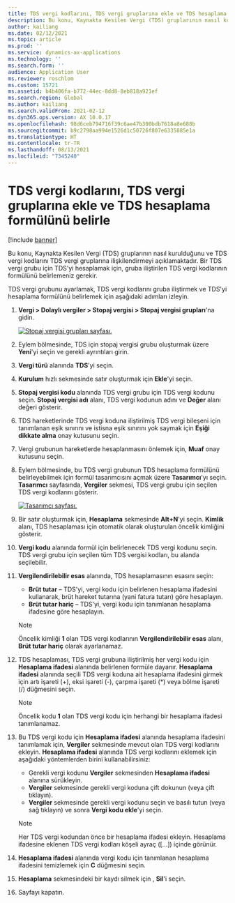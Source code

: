 ```yaml
---
title: TDS vergi kodlarını, TDS vergi gruplarına ekle ve TDS hesaplama formülünü belirle
description: Bu konu, Kaynakta Kesilen Vergi (TDS) gruplarının nasıl kurulduğunu ve TDS vergi kodlarını TDS vergi gruplarına ilişkilendirmeyi açıklamaktadır. Bir TDS vergi grubu için TDS'yi hesaplamak için, gruba iliştirilen TDS vergi kodlarının formülünü belirlemeniz gerekir.
author: kailiang
ms.date: 02/12/2021
ms.topic: article
ms.prod: ''
ms.service: dynamics-ax-applications
ms.technology: ''
ms.search.form: ''
audience: Application User
ms.reviewer: roschlom
ms.custom: 15721
ms.assetid: b4b406fa-b772-44ec-8dd8-8eb818a921ef
ms.search.region: Global
ms.author: kailiang
ms.search.validFrom: 2021-02-12
ms.dyn365.ops.version: AX 10.0.17
ms.openlocfilehash: 98d6ceb794716f39c6ae47b300bdb7618a8e688b
ms.sourcegitcommit: b9c2798aa994e1526d1c50726f807e6335885e1a
ms.translationtype: HT
ms.contentlocale: tr-TR
ms.lasthandoff: 08/13/2021
ms.locfileid: "7345240"
---
```

# <a name="attach-tds-tax-codes-to-tds-tax-groups-and-define-the-formula-for-calculating-tds"></a>TDS vergi kodlarını, TDS vergi gruplarına ekle ve TDS hesaplama formülünü belirle

[!include [banner](../includes/banner.md)]

Bu konu, Kaynakta Kesilen Vergi (TDS) gruplarının nasıl kurulduğunu ve TDS vergi kodlarını TDS vergi gruplarına ilişkilendirmeyi açıklamaktadır. Bir TDS vergi grubu için TDS'yi hesaplamak için, gruba iliştirilen TDS vergi kodlarının formülünü belirlemeniz gerekir.

TDS vergi grubunu ayarlamak, TDS vergi kodlarını gruba iliştirmek ve TDS'yi hesaplama formülünü belirlemek için aşağıdaki adımları izleyin.

1. **Vergi \> Dolaylı vergiler \> Stopaj vergisi \> Stopaj vergisi grupları**'na gidin.

    [![Stopaj vergisi grupları sayfası.](./media/apac-ind-TDS-29.png)](./media/apac-ind-TDS-29.png)

2. Eylem bölmesinde, TDS için stopaj vergisi grubu oluşturmak üzere **Yeni**'yi seçin ve gerekli ayrıntıları girin.
3. **Vergi türü** alanında **TDS**'yi seçin.
4. **Kurulum** hızlı sekmesinde satır oluşturmak için **Ekle**'yi seçin.
5. **Stopaj vergisi kodu** alanında TDS vergi grubu için TDS vergi kodunu seçin. **Stopaj vergisi adı** alanı, TDS vergi kodunun adını ve **Değer** alanı değeri gösterir.
6. TDS hareketlerinde TDS vergi koduna iliştirilmiş TDS vergi bileşeni için tanımlanan eşik sınırını ve istisna eşik sınırını yok saymak için **Eşiği dikkate alma** onay kutusunu seçin.
7. Vergi grubunun hareketlerde hesaplanmasını önlemek için, **Muaf** onay kutusunu seçin.
8. Eylem bölmesinde, bu TDS vergi grubunun TDS hesaplama formülünü belirleyebilmek için formül tasarımcısını açmak üzere **Tasarımcı**'yı seçin. **Tasarımcı** sayfasında, **Vergiler** sekmesi, TDS vergi grubu için seçilen TDS vergi kodlarını gösterir.

    [![Tasarımcı sayfası.](./media/apac-ind-TDS-30.png)](./media/apac-ind-TDS-30.png)

9. Bir satır oluşturmak için, **Hesaplama** sekmesinde **Alt+N**'yi seçin. **Kimlik** alanı, TDS hesaplaması için otomatik olarak oluşturulan öncelik kimliğini gösterir.
10. **Vergi kodu** alanında formül için belirlenecek TDS vergi kodunu seçin. TDS vergi grubu için seçilen tüm TDS vergisi kodları, bu alanda seçilebilir.
11. **Vergilendirilebilir esas** alanında, TDS hesaplamasının esasını seçin:

    - **Brüt tutar** – TDS'yi, vergi kodu için belirlenen hesaplama ifadesini kullanarak, brüt hareket tutarına (yani fatura tutarı) göre hesaplayın.
    - **Brüt tutar hariç** – TDS'yi, vergi kodu için tanımlanan hesaplama ifadesine göre hesaplayın.

    > [!NOTE]
    > Öncelik kimliği **1** olan TDS vergi kodlarının **Vergilendirilebilir esas** alanı, **Brüt tutar hariç** olarak ayarlanamaz.

12. TDS hesaplaması, TDS vergi grubuna iliştirilmiş her vergi kodu için **Hesaplama ifadesi** alanında belirlenen formüle dayanır. **Hesaplama ifadesi** alanında seçili TDS vergi koduna ait hesaplama ifadesini girmek için artı işareti (+), eksi işareti (-), çarpma işareti (\*) veya bölme işareti (/) düğmesini seçin.

    > [!NOTE]
    > Öncelik kodu **1** olan TDS vergi kodu için herhangi bir hesaplama ifadesi tanımlanamaz.

13. Bu TDS vergi kodu için **Hesaplama ifadesi** alanında hesaplama ifadesini tanımlamak için, **Vergiler** sekmesinde mevcut olan TDS vergi kodlarını ekleyin. **Hesaplama ifadesi** alanında TDS vergi kodlarını eklemek için aşağıdaki yöntemlerden birini kullanabilirsiniz:

    - Gerekli vergi kodunu **Vergiler** sekmesinden **Hesaplama ifadesi** alanına sürükleyin.
    - **Vergiler** sekmesinde gerekli vergi koduna çift dokunun (veya çift tıklayın).
    - **Vergiler** sekmesinde gerekli vergi kodunu seçin ve basılı tutun (veya sağ tıklayın) ve sonra **Vergi kodu ekle**'yi seçin.

    > [!NOTE]
    > Her TDS vergi kodundan önce bir hesaplama ifadesi ekleyin. Hesaplama ifadesine eklenen TDS vergi kodları köşeli ayraç (\[...\]) içinde görünür.

14. **Hesaplama ifadesi** alanında vergi kodu için tanımlanan hesaplama ifadesini temizlemek için **C** düğmesini seçin.
15. **Hesaplama** sekmesindeki bir kaydı silmek için , **Sil**'i seçin.
16. Sayfayı kapatın.
